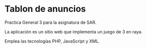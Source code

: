 # Tablon de anuncios #

Practica General 3 para la asignatura de SAR.

La aplicación es un sitio web que implementa un juego de 3 en raya.

Emplea las tecnologías PHP, JavaScript y XML.